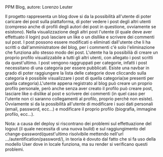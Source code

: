 PPM Blog, autore: Lorenzo Leuter

Il progetto rappresenta un blog dove si da la possibilità all'utente di poter caricare dei post sulla piattaforma, di poter vedere i post degli altri utenti (compreso anche di profili degli autori dei post in questione, ovviamente se esistono). Nella visualizzazione degli altri post l'utente (il quale deve aver effettuato il login) può lasciare un like o un disllike e scrivere dei commenti sul post. I post possono essere modificati o eliminati dall'utente che li ha scritti o dall'amministratore del blog, per i commenti c'è solo l'eliminazione che funziona allo stesso modo dei post. L'utente ha la possibilià di creare un proprio profilo visualizzabile a tutti gli altri utenti, con allegato i post scritti da quest'ultimo. I post vengono raggruppati per categorie, infatti i post necessitano di una categoria per essere pubblicati. Esiste una navbar in grado di poter raggiungere la lista delle categorie dove cliccando sulla categoria è possibile visualizzare i post di quella categoria(se presenti per quella categoria).L'utente appena registrato al blog può creare un proprio profilo personale, però anche senza aver creato il profilo può creare post, lasciare like o dislike al post e scrivere dei commenti (in quel caso per l'utente non ci saranno collegamenti al profilo, proprio perchè non esiste). Ovviamente si da la possibilità all'utente di modificare i suoi dati personali (email, password, ecc...) e modificare il proprio profilo (biografia, immagine profilo, ecc...).  


Nota:
a causa del deploy si riscontrano dei problemi sul effettuazione del logout (il quale necessita di una nuova build) e sul raggiungimento del change-password(quest'ultimo risolvibile mettendo nell'url .../autentification/password/), in teoria è dovuto dal fatto che si fa uso della modello User dove in locale funziona, ma su render si verificano questi problemi.
